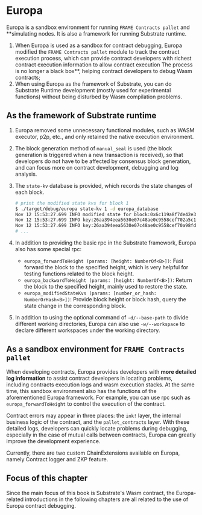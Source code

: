 # Europa

Europa is a sandbox environment for running `FRAME Contracts pallet` and **simulating nodes. It is also a framework for running Substrate runtime.

1. When Europa is used as a sandbox for contract debugging, Europa modified the `FRAME Contracts pallet` module to track the contract execution process, which can provide contract developers with richest contract execution information to allow contract execution The process is no longer a black box**, helping contract developers to debug Wasm contracts;
2. When using Europa as the framework of Substrate, you can do Substrate Runtime development (mostly used for experimental functions) without being disturbed by Wasm compilation problems.

## As the framework of Substrate runtime

1. Europa removed some unnecessary functional modules, such as WASM executor, p2p, etc., and only retained the native execution environment.

2. The block generation method of `manual_seal` is used (the block generation is triggered when a new transaction is received), so that developers do not have to be affected by consensus block generation, and can focus more on contract development, debugging and log analysis.

3. The `state-kv` database is provided, which records the state changes of each block.

   ```bash
   # print the modified state kvs for block 1
   $ ./target/debug/europa state-kv 1 -d europa_database
   Nov 12 15:53:27.699 INFO modified state for block:0x6c119a8f7de42e330aca8b9d3587937aacbbc203cc21650b60644c2f2d33e7fb
   Nov 12 15:53:27.699 INFO key:26aa394eea5630e07c48ae0c9558cef702a5c1b19ab7a04f536c519aca4983ac|value:[DELETED]
   Nov 12 15:53:27.699 INFO key:26aa394eea5630e07c48ae0c9558cef70a98fdbe9ce6c55837576c60c7af3850|value:05000000
   # ...
   ```

4. In addition to providing the basic rpc in the Substrate framework, Europa also has some special rpc:

   * `europa_forwardToHeight (params: [height: NumberOf<B>])`: Fast forward the block to the specified height, which is very helpful for testing functions related to the block height.
   * `europa_backwardToHeight (params: [height: NumberOf<B>])`: Return the block to the specified height, mainly used to restore the state.
   * `europa_modifiedStateKvs (params: [number_or_hash: NumberOrHash<B>])`: Provide block height or block hash, query the state change in the corresponding block.

5. In addition to using the optional command of `-d/--base-path` to divide different working directories, Europa can also use `-w/--workspace` to declare different workspaces under the working directory.

## As a sandbox environment for `FRAME Contracts pallet`

When developing contracts, Europa provides developers with **more detailed log information** to assist contract developers in locating problems, including contracts execution logs and wasm execution stacks. At the same time, this sandbox environment also has the functions of the aforementioned Europa framework. For example, you can use rpc such as `europa_forwardToHeight` to control the execution of the contract.

Contract errors may appear in three places: the `ink!` layer, the internal business logic of the contract, and the `pallet_contracts` layer. With these detailed logs, developers can quickly locate problems during debugging, especially in the case of mutual calls between contracts, Europa can greatly improve the development experience.

Currently, there are two custom ChainExtensions available on Europa, namely Contract logger and ZKP feature.

## Focus of this chapter

Since the main focus of this book is Substrate's Wasm contract, the Europa-related introductions in the following chapters are all related to the use of Europa contract debugging.